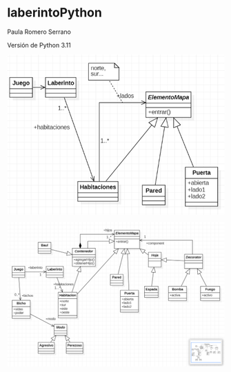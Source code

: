 # laberintoPython

Paula Romero Serrano

Versión de Python 3.11

![Factory Method](factory_method.png)

![Factory Method](Entrega_2.png)
